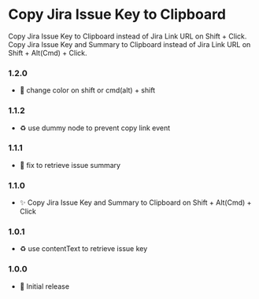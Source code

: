 # Copy Jira Issue Key to Clipboard

Copy Jira Issue Key to Clipboard instead of Jira Link URL on Shift + Click.
Copy Jira Issue Key and Summary to Clipboard instead of Jira Link URL on Shift + Alt(Cmd) + Click.

### 1.2.0

- 💄 change color on shift or cmd(alt) + shift

### 1.1.2

- ♻️ use dummy node to prevent copy link event

### 1.1.1

- 🐛 fix to retrieve issue summary

### 1.1.0

- ✨ Copy Jira Issue Key and Summary to Clipboard on Shift + Alt(Cmd) + Click

### 1.0.1

- ♻️ use contentText to retrieve issue key

### 1.0.0

- 🎉 Initial release
